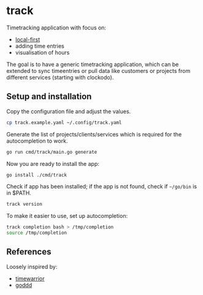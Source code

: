 # track

Timetracking application with focus on:

- [local-first](https://www.inkandswitch.com/local-first/)
- adding time entries
- visualisation of hours

The goal is to have a generic timetracking application, which can be extended
to sync timeentries or pull data like customers or projects from different 
services (starting with clockodo).

## Setup and installation

Copy the configuration file and adjust the values.

```bash
cp track.example.yaml ~/.config/track.yaml
```

Generate the list of projects/clients/services which is required for the 
autocompletion to work.

```bash
go run cmd/track/main.go generate
```

Now you are ready to install the app:

```bash
go install ./cmd/track
```

Check if app has been installed; if the app is not found, check if `~/go/bin` 
is in $PATH.

```bash
track version
```

To make it easier to use, set up autocompletion:

```bash
track completion bash > /tmp/completion
source /tmp/completion
```

## References

Loosely inspired by:

- [timewarrior](https://github.com/GothenburgBitFactory/timewarrior)
- [goddd](https://github.com/marcusolsson/goddd)
